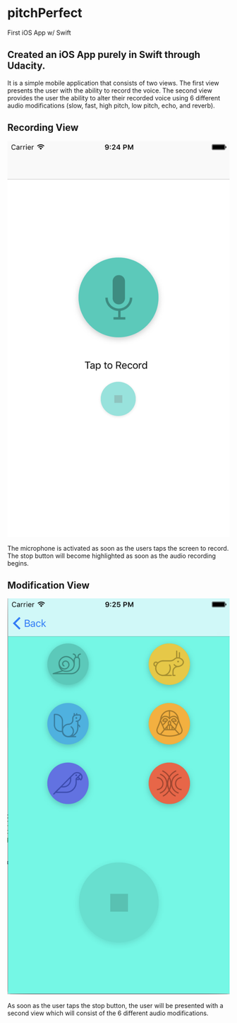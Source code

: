 # pitchPerfect

First iOS App w/ Swift

## Created an iOS App purely in Swift through Udacity. 

It is a simple mobile application that consists of two views. The first view presents the user with the ability to record the voice. The second view provides the user the ability to alter their recorded voice using 6 different audio modifications (slow, fast, high pitch, low pitch, echo, and reverb). 

## Recording View

![alt text](https://github.com/mkhalid578/pitchPerfect/blob/master/home.png)

The microphone is activated as soon as the users taps the screen to record. The stop button will become highlighted as soon as the audio recording begins. 

## Modification View
![alt text](https://github.com/mkhalid578/pitchPerfect/blob/master/menu.png)

As soon as the user taps the stop button, the user will be presented with a second view which will consist of the 6 different
audio modifications. 

